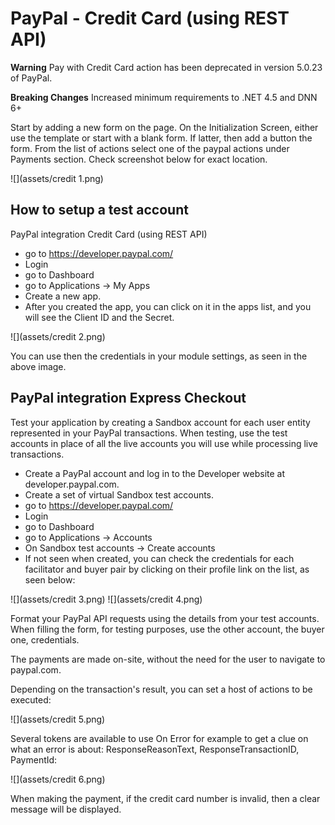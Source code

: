 # PayPal - Credit Card (using REST API)

**Warning** Pay with Credit Card action has been deprecated in version 5.0.23 of PayPal.

**Breaking Changes** Increased minimum requirements to .NET 4.5 and DNN 6+

Start by adding a new form on the page. On the Initialization Screen, either use the template or start with a blank form. If latter, then add a button the form. From the list of actions select one of the paypal actions under Payments section. Check screenshot below for exact location.

![](assets/credit 1.png)

## How to setup a test account

PayPal integration Credit Card (using REST API)

* go to https://developer.paypal.com/
* Login
* go to Dashboard
* go to Applications -> My Apps
* Create a new app.
* After you created the app, you can click on it in the apps list, and you will see the Client ID and the Secret.  

![](assets/credit 2.png)

You can use then the credentials in your module settings, as seen in the above image.

## PayPal integration Express Checkout

Test your application by creating a Sandbox account for each user entity represented in your PayPal transactions. When testing, use the test accounts in place of all the live accounts you will use while processing live transactions.

* Create a PayPal account and log in to the Developer website at developer.paypal.com.
* Create a set of virtual Sandbox test accounts.
* go to https://developer.paypal.com/
* Login
* go to Dashboard
* go to Applications -> Accounts
* On Sandbox test accounts -> Create accounts
* If not seen when created, you can check the credentials for each facilitator and buyer pair by clicking on their profile link on the list, as seen below:

![](assets/credit 3.png)
![](assets/credit 4.png)

Format your PayPal API requests using the details from your test accounts. When filling the form, for testing purposes, use the other account, the buyer one, credentials.

The payments are made on-site, without the need for the user to navigate to paypal.com.

Depending on the transaction's result, you can set a host of actions to be executed:

![](assets/credit 5.png)

Several tokens are available to use On Error for example to get a clue on what an error is about: ResponseReasonText, ResponseTransactionID, PaymentId:

![](assets/credit 6.png)

When making the payment, if the credit card number is invalid, then a clear message will be displayed.
